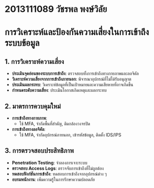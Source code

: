 # 2013111089 วัชรพล พงษ์วิลัย

# การวิเคราะห์และป้องกันความเสี่ยงในการเข้าถึงระบบข้อมูล

## 1. การวิเคราะห์ความเสี่ยง

- **ประเมินจุดอ่อนของระบบการเข้าถึง**: ตรวจสอบทั้งการเข้าถึงทางกายภาพและลอจิคัล
- **วิเคราะห์ความเสี่ยงจากการเข้าถึงภายนอก**: พิจารณาอุปกรณ์ที่ไม่ได้รับอนุญาต
- **ประเมินผลกระทบ**: วิเคราะห์ข้อมูลที่เป็นเป้าหมายและความเสียหายที่อาจเกิดขึ้น
- **กำหนดระดับความเสี่ยง**: ประเมินโอกาสเกิดเหตุและผลกระทบ

## 2. มาตรการควบคุมใหม่

- **การเข้าถึงทางกายภาพ**:
  - ใช้ MFA, จำกัดพื้นที่สำคัญ, ติดกล้องวงจรปิด
- **การเข้าถึงทางลอจิคัล**:
  - ใช้ MFA, จำกัดอุปกรณ์ภายนอก, เข้ารหัสข้อมูล, ติดตั้ง IDS/IPS

## 3. การตรวจสอบประสิทธิภาพ

- **Penetration Testing**: จำลองการเจาะระบบ
- **ตรวจสอบ Access Logs**: ตรวจจับการเข้าถึงที่ไม่ถูกต้อง
- **ทดสอบฟังก์ชันการเข้าถึง**: ทดสอบการเข้าถึงจากอุปกรณ์ต่าง ๆ
- **อบรมพนักงาน**: เพิ่มความรู้ในการรักษาความปลอดภัย



